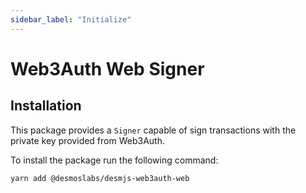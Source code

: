 ```yaml
---
sidebar_label: "Initialize"
---
```


# Web3Auth Web Signer

## Installation

This package provides a `Signer` capable of sign transactions with the private key provided from Web3Auth.

To install the package run the following command:
```shell
yarn add @desmoslabs/desmjs-web3auth-web
```
